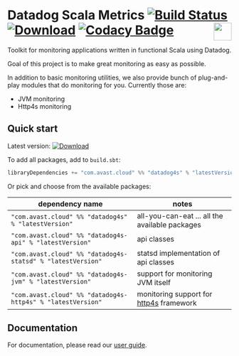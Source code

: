 # Datadog Scala Metrics [![Build Status](https://travis-ci.org/avast/datadog4s.svg?branch=master)](https://travis-ci.org/avast/datadog4s) [![Download](https://img.shields.io/maven-central/v/com.avast.cloud/datadog4s-api_2.13)](https://search.maven.org/search?q=g:com.avast.cloud%20datadog4s) [![Codacy Badge](https://api.codacy.com/project/badge/Grade/2477b21fde784f328145aeb43509a555)](https://www.codacy.com/app/tomasherman/datadog4s?utm_source=github.com&amp;utm_medium=referral&amp;utm_content=avast/datadog4s&amp;utm_campaign=Badge_Grade)<img height="40" src="https://typelevel.org/cats/img/cats-badge-tiny.png" align="right"/>


Toolkit for monitoring applications written in functional Scala using Datadog.

Goal of this project is to make great monitoring as easy as possible. 

In addition to basic monitoring utilities, we also provide bunch of plug-and-play modules that do monitoring for you. Currently those are:
- JVM monitoring
- Http4s monitoring

## Quick start
Latest version: [![Download](https://img.shields.io/maven-central/v/com.avast.cloud/datadog4s-api_2.13)](https://search.maven.org/search?q=g:com.avast.cloud%20datadog4s)

To add all packages, add to `build.sbt`:

```scala
libraryDependencies += "com.avast.cloud" %% "datadog4s" % "latestVersion" 
```

Or pick and choose from the available packages:

| dependency name | notes |
|--------------|-------| 
| `"com.avast.cloud" %% "datadog4s" % "latestVersion"`  | all-you-can-eat ... all the available packages |
| `"com.avast.cloud" %% "datadog4s-api" % "latestVersion"`  | api classes |
| `"com.avast.cloud" %% "datadog4s-statsd" % "latestVersion"`  | statsd implementation of api classes |
| `"com.avast.cloud" %% "datadog4s-jvm" % "latestVersion"`  | support for monitoring JVM itself |
| `"com.avast.cloud" %% "datadog4s-http4s" % "latestVersion"`  | monitoring support for [http4s][http4s] framework |

## Documentation
For documentation, please read our [user guide](https://avast.github.com/datadog4s/docs/userguide.md).


[http4s]: https://http4s.org
